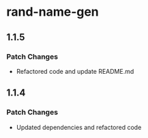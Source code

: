# rand-name-gen

## 1.1.5

### Patch Changes

- Refactored code and update README.md

## 1.1.4

### Patch Changes

- Updated dependencies and refactored code
